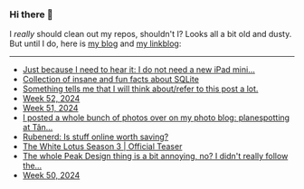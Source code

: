 ### Hi there 👋

I _really_ should clean out my repos, shouldn't I? Looks all a bit old and dusty. But until I do, here is [my blog](https://lostfocus.de/) and [my linkblog](https://dominikschwind.com/links):

--- 

<!-- POST-LIST:START -->
- [Just because I need to hear it: I do not need a new iPad mini…](https://lostfocus.de/2025/01/02/233424/)
- [Collection of insane and fun facts about SQLite](https://avi.im/blag/2024/sqlite-facts/)
- [Something tells me that I will think about/refer to this post a lot.](https://lostfocus.de/2024/12/29/233418/)
- [Week 52, 2024](https://lostfocus.de/2024/12/29/week-52-2024/)
- [Week 51, 2024](https://lostfocus.de/2024/12/22/week-51-2024/)
- [I posted a whole bunch of photos over on my photo blog: planespotting at Tân…](https://lostfocus.de/2024/12/16/233396/)
- [Rubenerd: Is stuff online worth saving?](https://rubenerd.com/is-it-worth-saving/)
- [The White Lotus Season 3 | Official Teaser](https://www.youtube.com/watch?v=DrU8ofww-NI)
- [The whole Peak Design thing is a bit annoying, no? I didn&#39;t really follow the…](https://lostfocus.de/2024/12/15/233392/)
- [Week 50, 2024](https://lostfocus.de/2024/12/15/week-50-2024/)
<!-- POST-LIST:END -->

<!--
**lostfocus/lostfocus** is a ✨ _special_ ✨ repository because its `README.md` (this file) appears on your GitHub profile.

Here are some ideas to get you started:

- 🔭 I’m currently working on ...
- 🌱 I’m currently learning ...
- 👯 I’m looking to collaborate on ...
- 🤔 I’m looking for help with ...
- 💬 Ask me about ...
- 📫 How to reach me: ...
- 😄 Pronouns: ...
- ⚡ Fun fact: ...
-->
